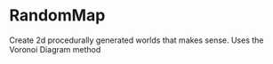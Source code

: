 # RandomMap

Create 2d procedurally generated worlds that makes sense. Uses the Voronoi Diagram method
